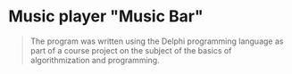 # Music player "Music Bar"
> The program was written using the Delphi programming language as part of a course project on the subject of the basics of algorithmization and programming.